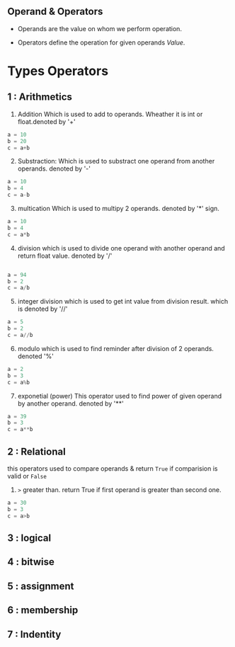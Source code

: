 ## Operand & Operators
- Operands are the value on whom we perform operation.

- Operators define the operation for given operands _Value_.

# Types Operators
## 1 : Arithmetics
1. Addition
Which is used to add to operands. Wheather it is int or float.denoted by '+'

```python
a = 10
b = 20
c = a+b
```
2. Substraction:
Which  is used to substract one operand from another operands. denoted by '-'
```python
a = 10
b = 4
c = a-b
```
3. multication
Which is used to multipy 2 operands. denoted by '*' sign.
```python
a = 10
b = 4
c = a*b
```
4. division
which is used to divide one operand with another operand and return float value. denoted by '/'
```python

a = 94
b = 2
c = a/b
```
5. integer division
which is used to get int value from division result. which is denoted by '//'

```python
a = 5
b = 2
c = a//b
```


6. modulo
which is used to find reminder after division of 2 operands. denoted '%'

```python
a = 2
b = 3
c = a%b
```

7. exponetial (power)
This operator used to find power of given operand by another operand. denoted by '**'

```python
a = 39
b = 3
c = a**b
```
## 2 : Relational
this operators used to compare operands & return `True` if comparision is valid or `False`
1. `>` greater than.
return True if first operand is greater than second one.
```python
a = 30
b = 3
c = a>b
``` 
## 3 : logical
## 4 : bitwise
## 5 : assignment
## 6 : membership
## 7 : Indentity